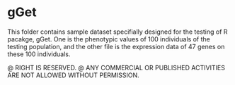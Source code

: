 # gGet
This folder contains sample dataset specifially designed for the testing of R pacakge, gGet. One is the phenotypic values of 100 individuals of the testing population, and the other file is the expression data of 47 genes on these 100 individuals.



@ RIGHT IS RESERVED. 
@ ANY COMMERCIAL OR PUBLISHED ACTIVITIES ARE NOT ALLOWED WITHOUT PERMISSION.
